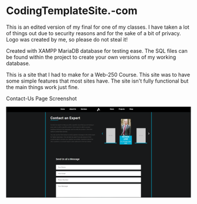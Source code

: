 # CodingTemplateSite.-com
This is an edited version of my final for one of my classes. I have taken a lot of things out due to security reasons and for the sake of a bit of privacy. Logo was created by me, so please do not steal it!

Created with XAMPP MariaDB database for testing ease. The SQL files can be found within the project to create your own versions of my working database.

This is a site that I had to make for a Web-250 Course. This site was to have some simple features that most sites have. The site isn't fully functional but the main things work just fine.

Contact-Us Page Screenshot

![Contact-Us Page Screenshot](https://github.com/PatrickALove/CodingTemplateSite.-com/blob/master/ContactExpert.png)
